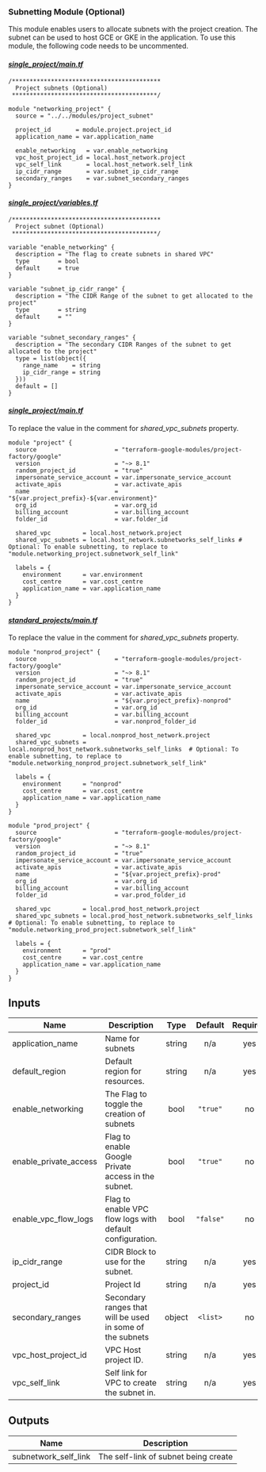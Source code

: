 ### Subnetting Module (Optional)
This module enables users to allocate subnets with the project creation. The subnet can be used to host GCE or GKE in the application. To use this module, the following code needs to be uncommented.

#### *[single_project/main.tf](../standard_projects/main.tf)*
```
/******************************************
  Project subnets (Optional)
 *****************************************/

module "networking_project" {
  source = "../../modules/project_subnet"

  project_id       = module.project.project_id
  application_name = var.application_name

  enable_networking   = var.enable_networking
  vpc_host_project_id = local.host_network.project
  vpc_self_link       = local.host_network.self_link
  ip_cidr_range       = var.subnet_ip_cidr_range
  secondary_ranges    = var.subnet_secondary_ranges
}
```
#### *[single_project/variables.tf](../single_project/variables.tf)*
```
/******************************************
  Project subnet (Optional)
 *****************************************/

variable "enable_networking" {
  description = "The flag to create subnets in shared VPC"
  type        = bool
  default     = true
}

variable "subnet_ip_cidr_range" {
  description = "The CIDR Range of the subnet to get allocated to the project"
  type        = string
  default     = ""
}

variable "subnet_secondary_ranges" {
  description = "The secondary CIDR Ranges of the subnet to get allocated to the project"
  type = list(object({
    range_name    = string
    ip_cidr_range = string
  }))
  default = []
}
```
#### *[single_project/main.tf](../single_project/main.tf#L21)*
To replace the value in the comment for *shared_vpc_subnets* property.

```
module "project" {
  source                      = "terraform-google-modules/project-factory/google"
  version                     = "~> 8.1"
  random_project_id           = "true"
  impersonate_service_account = var.impersonate_service_account
  activate_apis               = var.activate_apis
  name                        = "${var.project_prefix}-${var.environment}"
  org_id                      = var.org_id
  billing_account             = var.billing_account
  folder_id                   = var.folder_id

  shared_vpc         = local.host_network.project
  shared_vpc_subnets = local.host_network.subnetworks_self_links # Optional: To enable subnetting, to replace to "module.networking_project.subnetwork_self_link"

  labels = {
    environment      = var.environment
    cost_centre      = var.cost_centre
    application_name = var.application_name
  }
}

```

#### *[standard_projects/main.tf](../standard_projects/main.tf#L37)*
To replace the value in the comment for *shared_vpc_subnets* property.

```
module "nonprod_project" {
  source                      = "terraform-google-modules/project-factory/google"
  version                     = "~> 8.1"
  random_project_id           = "true"
  impersonate_service_account = var.impersonate_service_account
  activate_apis               = var.activate_apis
  name                        = "${var.project_prefix}-nonprod"
  org_id                      = var.org_id
  billing_account             = var.billing_account
  folder_id                   = var.nonprod_folder_id

  shared_vpc         = local.nonprod_host_network.project
  shared_vpc_subnets = local.nonprod_host_network.subnetworks_self_links  # Optional: To enable subnetting, to replace to "module.networking_nonprod_project.subnetwork_self_link"

  labels = {
    environment      = "nonprod"
    cost_centre      = var.cost_centre
    application_name = var.application_name
  }
}

module "prod_project" {
  source                      = "terraform-google-modules/project-factory/google"
  version                     = "~> 8.1"
  random_project_id           = "true"
  impersonate_service_account = var.impersonate_service_account
  activate_apis               = var.activate_apis
  name                        = "${var.project_prefix}-prod"
  org_id                      = var.org_id
  billing_account             = var.billing_account
  folder_id                   = var.prod_folder_id

  shared_vpc         = local.prod_host_network.project
  shared_vpc_subnets = local.prod_host_network.subnetworks_self_links # Optional: To enable subnetting, to replace to "module.networking_prod_project.subnetwork_self_link"

  labels = {
    environment      = "prod"
    cost_centre      = var.cost_centre
    application_name = var.application_name
  }
}

```
<!-- BEGINNING OF PRE-COMMIT-TERRAFORM DOCS HOOK -->
## Inputs

| Name | Description | Type | Default | Required |
|------|-------------|:----:|:-----:|:-----:|
| application\_name | Name for subnets | string | n/a | yes |
| default\_region | Default region for resources. | string | n/a | yes |
| enable\_networking | The Flag to toggle the creation of subnets | bool | `"true"` | no |
| enable\_private\_access | Flag to enable Google Private access in the subnet. | bool | `"true"` | no |
| enable\_vpc\_flow\_logs | Flag to enable VPC flow logs with default configuration. | bool | `"false"` | no |
| ip\_cidr\_range | CIDR Block to use for the subnet. | string | n/a | yes |
| project\_id | Project Id | string | n/a | yes |
| secondary\_ranges | Secondary ranges that will be used in some of the subnets | object | `<list>` | no |
| vpc\_host\_project\_id | VPC Host project ID. | string | n/a | yes |
| vpc\_self\_link | Self link for VPC to create the subnet in. | string | n/a | yes |

## Outputs

| Name | Description |
|------|-------------|
| subnetwork\_self\_link | The self-link of subnet being create |

<!-- END OF PRE-COMMIT-TERRAFORM DOCS HOOK -->
